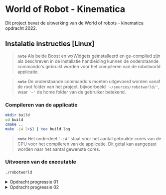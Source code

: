 # World of Robot - Kinematica

Dit project bevat de uitwerking van de World of robots - kinematica opdracht 2022.

## Instalatie instructies [Linux]

> **```note```** Als beide Boost en wxWidgets geïnstalleerd en ge-compiled zijn als beschreven in de installatie handleiding kunnen de onderstaande commando's gebruikt worden voor het compileren van de robotworld applicatie.

> **```note```** De onderstaande commando's moeten uitgevoerd worden vanaf de root folder van het project. bijvoorbeeld ```'~/sources/robotworld/'```, waar ```'~'``` de home folder van de gebruiker betekend. 

### Compileren van de applicatie

```bash
mkdir build
cd build
cmake ..
make -j4 2>$1 | tee build.log
```

> **```note```** Het onderdeel ```'-j4'``` staat voor het aantal gebruikte cores van de CPU voor het compileren van de applicatie. Dit getal kan aangepast worden naar het aantal gewenste cores.

### Uitvoeren van de executable

```bash
./robotworld
```

<details>
    <summary> Opdracht progressie 01 </summary>

## TODO list 01

|#|Beschrijving|Voldaan|
|:---:|:---|:---:|
|01|Ga uit van de basisversie van Robotwereld. In de huidige master zijn heel veel warnings opgelost in RobotWorld zelf. Als je bovendien gebruik maakt van het bijgeleverde autotools build systeem dan heb je vrijwel geen last van allerlei Boost en wxWidgets warnings bij het compileren of het gebruik van CPPCheck.|:heavy_check_mark:|
|02|Vergroot de wereld tot 1024x1024 pixels.|:heavy_check_mark:|
|03|Voeg ten minste 4 muren van tenminste 100 pixels toe aan de wereld.|:heavy_check_mark:|
|04|De robot heeft kennis van de kaart van de wereld.|:heavy_check_mark:|
|05|De robot heeft een positie en oriëntatie die gebruikt wordt voor het bepalen van de route, het rijden en als input voor de sensoren (van waaruit ergemeten moet worden). Daarnaast moet de robot een ’belief’ positie en oriëntatie krijgen.|:heavy_check_mark:|
|06|Het bepalen van de route met A-star en het automatisch rijden naar het doel kan beschout worden als het handmatig besturen / laten rijden van de robot.|:heavy_check_mark: ?|
|07|De robot maakt gebruik van de Kalmanfilter op basis van kompas en odometer om een overtuiging van zijn positie en oriëntatie te vormen.|:heavy_check_mark:|
|08|De robot maakt gebruik van het Particlefilter op basis van kompas en lidar omeen overtuiging van zijn positie en oriëntatie te vormen.|:heavy_check_mark:|
|09|De robot ontwikkelt een overtuiging van de werkelijkheid volgens twee methodes (zie voorgaande twee items). Voeg aan de GUI van robotwereld een optie toe waarmee de gebruiker kan selecteren of de robot gebruik maakt van de overtuiging verkregen met Kalmanfilter of die uit het Particlefilter om een keuze te maken voor de control update.|:heavy_check_mark:|
|10|De controlupdate gaat gepaard met onzekerheid. Bij een snelheid van 10 pixels per stap is de kans 0.7 dat deze uitkomt in een van de pixels in het 3x3 vierkant rondom de doelpixel. De kans is 0.3 dat deze uitkomt in één van de overige pixels in het 5x5 vierkant rondom de doelpixel.|:heavy_check_mark:|
|11|Het kompas van de robot bepaalt de rijrichting van de robot met een configureerbare standaardeviatie. De uitgangswaarde van de standaardeviatie is 2 graden.|:heavy_check_mark:|
|12|De odometer van de robot meet de afgelegde weg van de robot met een configureerbare standaardeviatie. De uitgangswaarde van deze standaardeviatie is 1 pixel per stap van 10 pixels.|:heavy_check_mark:|
|13|De lidar van de robot meet per ronde 180 keer (dat is iedere 2 graden). De afstandsmeting van iedere “beam” heeft een configureerbare standaardeviatie. De uitgangswaarde van deze standaardeviatie is 10 pixels.|:heavy_check_mark:|
|14|Laat de robot naar een willekeurig doel in de wereld rijden. Plot in de robotwereld de werkelijk afgelegde weg, de overtuiging van de afgelegde weg volgens het Kalmanfilter, en de overtuiging van de afgelegde weg volgens het Particlefilter.|:heavy_check_mark:|

</details>

<details>
    <summary> Opdracht progressie 02 </summary>

## TODO list 02

|#|Beschrijving|Voldaan|
|:---:|:---|:---:|
|01|Ga uit van de WoR-branch van Robotwereld. In die huidige master zijn heel veel warnings opgelost in RobotWorld die in de OSM versie (by design) zitten. Als je bovendien gebruik maakt van het bijgeleverde autotools build systeem dan heb je vrijwel geen last van allerlei Boost en wxWidgets warnings bij het compileren of het gebruik van CPPCheck.|:heavy_check_mark:|
|02|Vergroot de wereld tot 1024x1024 pixels.|:heavy_check_mark:|
|03|Voeg ten minste 4 muren van tenminste 100 pixels toe aan de wereld.|:heavy_check_mark:|
|04|De robot heeft kennis van de kaart van de wereld.|:heavy_check_mark:|
|05|De robot heeft een positie en orïentatie die gebruikt wordt voor het bepalen van de route, het rijden en als input voor de sensoren (van waaruit er gemeten moet worden). Daarnaast moet de robot een ’belief’ positie en ori ̈entatie krijgen.|:heavy_check_mark:|
|06|Het bepalen van de route met A-star en het automatisch rijden naar het doel kan beschouwd worden als het handmatig besturen / laten rijden van de robot.|:heavy_check_mark:|
|07|De robot maakt gebruik van de Kalmanfilter op basis van een kompas en odometer om een overtuiging van zijn positie en orïentatie te vormen.|:heavy_check_mark:|
|08|De robot maakt gebruik van het particlefilter op basis van een lidar en (indien nodig) kompas om een overtuiging van zijn positie en orïentatie te vormen. Het is toegestaan om de lidar te implementeren met een vaste richting, i.e. naar het noorden, parallel aan de y-as.|:heavy_check_mark:|
|09|De robot ontwikkelt een overtuiging van de werkelijkheid volgens twee methodes (zie voorgaande twee items). Voeg aan de GUI van robotwereld een optie toe waarmee de gebruiker kan selecteren of de robot gebruik maakt van de overtuiging verkregen met Kalmanfilter en/of die uit het particlefilter.|:x:|
|10|Alle updates gaan deterministisch, i.e. daar zit geen onzekerheid in.|:heavy_check_mark:|
|11|Aleen de sensoren zijn probabilistisch.|:heavy_check_mark:|
|12|Het kompas van de robot meet de rijrichting van de robot met een configureerbare standaardeviatie. De uitgangswaarde van de standaardeviatie is 2 graden.|:heavy_check_mark: <br> maak configureerbaar|
|13|De odometer van de robot meet de afgelegde weg van de robot met een configureerbare standaardeviatie. De uitgangswaarde van deze standaar deviatie is 1 pixel per stap van 10 pixels.|:heavy_check_mark:<br> maak configureerbaar:|
|14|De lidar van de robot meet per ronde 180 keer (dat is iedere 2 graden). De afstandsmeting van iedere “beam” heeft een configureerbare standaardeviatie. De uitgangswaarde van deze standaardeviatie is 10 pixels.|:heavy_check_mark:<br> maak configureerbaar:|
|15|Alle configureerbare waardes moeten uit een tekst-bestand gelezen worden|:x:|
|16|Laat de robot naar een willekeurig doel in de wereld rijden. Plot in de robotwereld de werkelijk afgelegde weg, de overtuiging van de afgelegde weg volgens het Kalmanfilter, en de overtuiging van de afgelegde weg volgens het Particlefilter.|:x:|

</details>